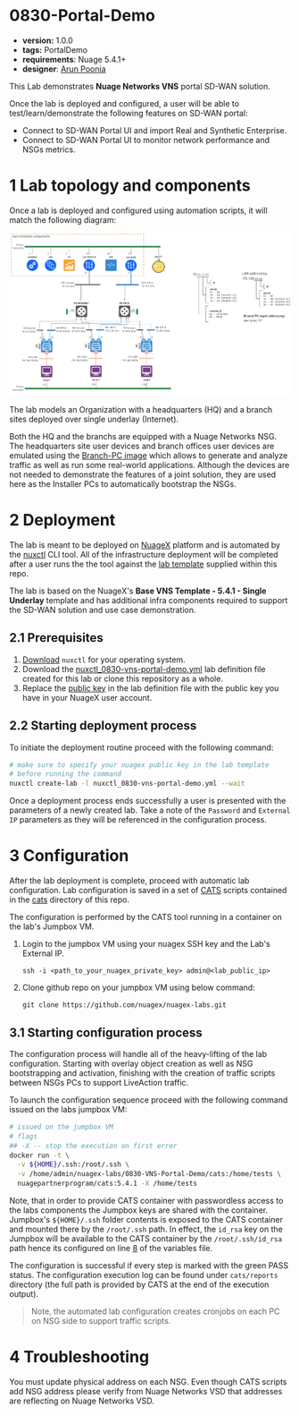 # 0830-Portal-Demo

* **version:** 1.0.0
* **tags:** PortalDemo
* **requirements**: Nuage 5.4.1+
* **designer**: [Arun Poonia](mailto:arun.poonia@nokia.com)

This Lab demonstrates **Nuage Networks VNS** portal SD-WAN solution.

Once the lab is deployed and configured, a user will be able to test/learn/demonstrate the following features on SD-WAN portal:

* Connect to SD-WAN Portal UI and import Real and Synthetic Enterprise. 
* Connect to SD-WAN Portal UI to monitor network performance and NSGs metrics.

# 1 Lab topology and components
Once a lab is deployed and configured using automation scripts, it will match the following diagram:

![lab](./images/image.png)

The lab models an Organization with a headquarters (HQ) and a branch sites deployed over single underlay (Internet).

Both the HQ and the branchs are equipped with a Nuage Networks NSG. The headquarters site user devices and branch offices user devices are emulated using the [Branch-PC image](https://nuagenetworks.zendesk.com/hc/en-us/articles/360010244033) which allows to generate and analyze traffic as well as run some real-world applications. Although the devices are not needed to demonstrate the features of a joint solution, they are used here as the Installer PCs to automatically bootstrap the NSGs.

# 2 Deployment
The lab is meant to be deployed on [NuageX](https://nuagex.io) platform and is automated by the [nuxctl](https://nuxctl.nuagex.io) CLI tool. All of the infrastructure deployment will be completed after a user runs the the tool against the [lab template](nuxctl_0830-vns-portal-demo.yml) supplied within this repo.

The lab is based on the NuageX's **Base VNS Template - 5.4.1 - Single Underlay** template and has additional infra components required to support the SD-WAN solution and use case demonstration.

## 2.1 Prerequisites
1. [Download](https://nuxctl.nuagex.io#download) `nuxctl` for your operating system.
2. Download the [nuxctl_0830-vns-portal-demo.yml](nuxctl_0830-vns-portal-demo.yml) lab definition file created for this lab or clone this repository as a whole.
3. Replace the [public key](nuxctl_0830-vns-portal-demo.yml#L7) in the lab definition file with the public key you have in your NuageX user account.

## 2.2 Starting deployment process
To initiate the deployment routine proceed with the following command:
```bash
# make sure to specify your nuagex public key in the lab template
# before running the command
nuxctl create-lab -l nuxctl_0830-vns-portal-demo.yml --wait
```

Once a deployment process ends successfully a user is presented with the parameters of a newly created lab. Take a note of the `Password` and `External IP` parameters as they will be referenced in the configuration process.

# 3 Configuration
After the lab deployment is complete, proceed with automatic lab configuration. Lab configuration is saved in a set of [CATS](http://cats-docs.nuageteam.net) scripts contained in the [cats](./cats/) directory of this repo.

The configuration is performed by the CATS tool running in a container on the lab's Jumpbox VM. 
1. Login to the jumpbox VM using your nuagex SSH key and the Lab's External IP.
   ```
   ssh -i <path_to_your_nuagex_private_key> admin@<lab_public_ip>
   ```
2. Clone github repo on your jumpbox VM using below command: 
   ```
   git clone https://github.com/nuagex/nuagex-labs.git
   ```

## 3.1 Starting configuration process
The configuration process will handle all of the heavy-lifting of the lab configuration. Starting with overlay object creation as well as NSG bootstrapping and activation, finishing with the creation of traffic scripts between NSGs PCs to support LiveAction traffic.

To launch the configuration sequence proceed with the following command issued on the labs jumpbox VM:

```bash
# issued on the jumpbox VM
# flags
## -X -- stop the execution on first error
docker run -t \
  -v ${HOME}/.ssh:/root/.ssh \
  -v /home/admin/nuagex-labs/0830-VNS-Portal-Demo/cats:/home/tests \
  nuagepartnerprogram/cats:5.4.1 -X /home/tests
```

Note, that in order to provide CATS container with passwordless access to the labs components the Jumpbox keys are shared with the container.  
Jumpbox's `${HOME}/.ssh` folder contents is exposed to the CATS container and mounted there by the `/root/.ssh` path. In effect, the `id_rsa` key on the Jumpbox will be available to the CATS container by the `/root/.ssh/id_rsa` path hence its configured on line [8](./cats/vars.robot#L8) of the variables file.


The configuration is successful if every step is marked with the green PASS status. The configuration execution log can be found under `cats/reports` directory (the full path is provided by CATS at the end of the execution output).

> Note, the automated lab configuration creates cronjobs on each PC on NSG side to support traffic scripts.

# 4 Troubleshooting

You must update physical address on each NSG. Even though CATS scripts add NSG address please verify from Nuage Networks VSD that addresses are reflecting on Nuage Networks VSD.